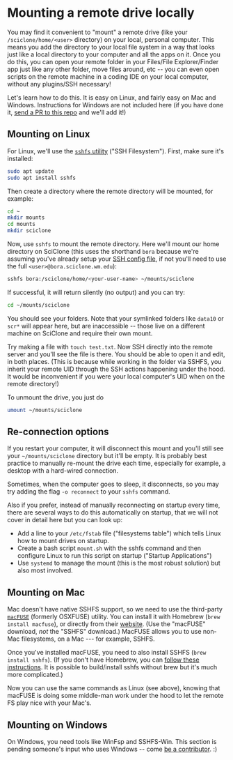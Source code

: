 # Mounting a remote drive locally

You may find it convenient to "mount" a remote drive (like your `/sciclone/home/<user>` directory) on your local, personal computer.  This means you add the directory to your local file system in a way that looks just like a local directory to your computer and all the apps on it.  Once you do this, you can open your remote folder in your Files/File Explorer/Finder app just like any other folder, move files around, etc -- you can even open scripts on the remote machine in a coding IDE on your local computer, without any plugins/SSH necessary!

Let's learn how to do this.  It is easy on Linux, and fairly easy on Mac and Windows.  Instructions for Windows are not included here (if you have done it, [send a PR to this repo](https://github.com/D8A-SCIENCE/hpc-gitbook) and we'll add it!)


## Mounting on Linux

For Linux, we'll use the [`sshfs` utility](https://en.wikipedia.org/wiki/SSHFS) ("SSH Filesystem").  First, make sure it's installed:

```bash
sudo apt update
sudo apt install sshfs
```

Then create a directory where the remote directory will be mounted, for example:

```bash
cd ~
mkdir mounts
cd mounts
mkdir sciclone
```

Now, use `sshfs` to mount the remote directory.  Here we'll mount our home directory on SciClone (this uses the shorthand `bora` because we're assuming you've already setup your [SSH config file](https://d8a-science.github.io/hpc-gitbook/logging-in-and-setting-up-your-hpc-account/configuring-ssh.html), if not you'll need to use the full `<user>@bora.sciclone.wm.edu`):

```bash
sshfs bora:/sciclone/home/<your-user-name> ~/mounts/sciclone
```

If successful, it will return silently (no output) and you can try:

```bash
cd ~/mounts/sciclone
```

You should see your folders.  Note that your symlinked folders like `data10` or `scr*` will appear here, but are inaccessible -- those live on a different machine on SciClone and require their own mount.

Try making a file with `touch test.txt`.  Now SSH directly into the remote server and you'll see the file is there.  You should be able to open it and edit, in both places.  (This is because while working in the folder via SSHFS, you inherit your remote UID through the SSH actions happening under the hood.  It would be inconvenient if you were your local computer's UID when on the remote directory!)

To unmount the drive, you just do

```bash
umount ~/mounts/sciclone
```


## Re-connection options

If you restart your computer, it will disconnect this mount and you'll still see your `~/mounts/sciclone` directory but it'll be empty.  It is probably best practice to manually re-mount the drive each time, especially for example, a desktop with a hard-wired connection.  

Sometimes, when the computer goes to sleep, it disconnects, so you may try adding the flag `-o reconnect` to your `sshfs` command.

Also if you prefer, instead of manually reconnecting on startup every time, there are several ways to do this automatically on startup, that we will not cover in detail here but you can look up:

- Add a line to your `/etc/fstab` file ("filesystems table") which tells Linux how to mount drives on startup.  
- Create a bash script `mount.sh` with the sshfs command and then configure Linux to run this script on startup ("Startup Applications")
- Use `systemd` to manage the mount (this is the most robust solution) but also most involved.


## Mounting on Mac

Mac doesn't have native SSHFS support, so we need to use the third-party [`macFUSE`](https://macfuse.github.io/) (formerly OSXFUSE) utility.  You can install it with Homebrew (`brew install macfuse`), or directly from their [website](https://macfuse.github.io/).  (Use the "macFUSE" download, *not* the "SSHFS" download.)  MacFUSE allows you to use non-Mac filesystems, on a Mac --- for example, SSHFS.

Once you've installed macFUSE, you need to also install SSHFS (`brew install sshfs`).  (If you don't have Homebrew, you can [follow these instructions](https://brew.sh/).  It is possible to build/install sshfs without brew but it's much more complicated.)

Now you can use the same commands as Linux (see above), knowing that macFUSE is doing some middle-man work under the hood to let the remote FS play nice with your Mac's.



## Mounting on Windows

On Windows, you need tools like WinFsp and SSHFS-Win.  This section is pending someone's input who uses Windows -- come [be a contributor](https://github.com/D8A-SCIENCE/hpc-gitbook).  :)